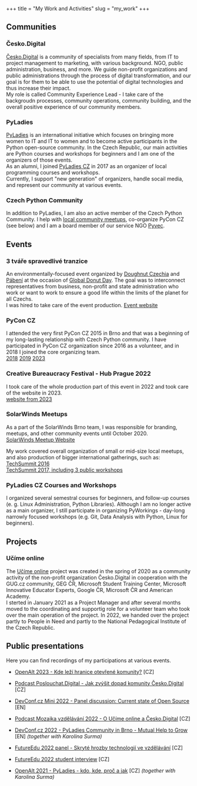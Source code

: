 +++ 
title = "My Work and Activities" 
slug = "my_work" 
+++

## Communities

### Česko.Digital
[Česko.Digital](https://cesko.digital/) is a community of specialists from many fields, from IT to project management to marketing, with various background. 
NGO, public administration, business, and more. 
We guide non-profit organizations and public administrations through the process of digital transformation, and our goal is for them to be able to use the potential of digital technologies and thus increase their impact. \
My role is called Community Experience Lead - I take care of the backgroudn processes, community operations, community building, and the overall positive experience of our community members.

### PyLadies
[PyLadies](https://pyladies.com/) is an international initiative which focuses on bringing more women to IT and IT to women and to become active participants in the Python open-source community. 
In the Czech Republic, our main activities are Python courses and workshops for beginners and I am one of the organizers of those events. \
As an alumni, I joined [PyLadies CZ](https://pyladies.cz/) in 2017 as an organizer of local programming courses and workshops. \
Currently, I support "new generation" of organizers, handle socail media, and represent our community at various events.

### Czech Python Community
In addition to PyLadies, I am also an active member of the Czech Python Community.
I help with [local community meetups](https://pyvo.cz/brno-pyvo/), co-organize PyCon CZ (see below) and I am a board member of our service NGO [Pyvec](https://pyvec.org/).

## Events

### 3 tváře spravedlivé tranzice
An environmentally-focused event organized by [Doughnut Czechia](https://www.doughnutczechia.cz/) and [Pábení](https://www.pabeni.cz/) at the occasion of [Global Donut Day](https://doughnuteconomics.org/globaldonutday). 
The goal was to interconnect representatives from business, non-profit and state administration who work or want to work to ensure a good life within the limits of the planet for all Czechs. \
I was hired to take care of the event production.
[Event website](https://www.eventbrite.com/e/3-tvare-spravedlive-tranzice-tickets-715951047857)

### PyCon CZ
I attended the very first PyCon CZ 2015 in Brno and that was a beginning of my long-lasting relationship with Czech Python community.
I have participated in PyCon CZ organization since 2016 as a volunteer, and in 2018 I joined the core organizing team. \
[2018](https://cz.pycon.org/2018/)  [2019](https://cz.pycon.org/2019/)  [2023](https://cz.pycon.org/2023/)

### Creative Bureaucracy Festival - Hub Prague 2022
I took care of the whole production part of this event in 2022 and took care of the website in 2023. \
[website from 2023](https://creativebureaucracy.cz/)

### SolarWinds Meetups
As a part of the SolarWinds Brno team, I was responsible for branding, meetups, and other community events until October 2020.  \
[SolarWinds Meetup Website](https://www.solarwindsmeetup.com/location/brno_cze/)

My work covered overall organization of small or mid-size local meetups, and also production of bigger international gatherings, such as: \
[TechSummit 2016](https://www.solarwindsmeetup.com/event/solarwinds-techsummit-2016/) \
[TechSummit 2017, including 3 public workshops](https://www.solarwindsmeetup.com/event/innovation-uncaged-workshops/) 


### PyLadies CZ Courses and Workshops
I organized several semestral courses for beginners, and follow-up courses (e. g. Linux Administration, Python Libraries). 
Although I am no longer active as a main organizer, I still participate in organizing PyWorkings - day-long narrowly focused workshops (e.g. Git, Data Analysis with Python, Linux for beginners). 

## Projects

### Učíme online
The [Učíme online](https://www.ucimeonline.cz/o-nas/) project was created in the spring of 2020 as a community activity of the non-profit organization Česko.Digital in cooperation with the GUG.cz community, GEG ČR, Microsoft Student Training Center, Microsoft Innovative Educator Experts, Google ČR, Microsoft ČR and American Academy. \
I sterted in January 2021 as a Project Manager and after several months moved to the coordinating and supportig role for a volunteer team who took over the main operation of the project.
In 2022, we handed over the project partly to People in Need and partly to the National Pedagogical Institute of the Czech Republic. 

## Public presentations
Here you can find recordings of my participations at various events.

* [OpenAlt 2023 - Kde leží hranice otevřené komunity?](https://talks.openalt.cz/openalt-2023/talk/UERPNW/) [CZ]

* [Podcast Poslouchat.Digital - Jak zvýšit dopad komunity Česko.Digital](https://open.spotify.com/episode/5nJvwl4X5MdMXJIaK6PoTf) [CZ]

* [DevConf.cz Mini 2022 - Panel discussion: Current state of Open Source](https://www.youtube.com/watch?v=SjGj9weIigo) [EN]

* [Podcast Mozaika vzdělávání 2022 - O Učíme online a Česko.Digital](https://open.spotify.com/episode/24LjJEb1C5avAIL8NdQSTI?go=1&sp_cid=47cc322c75fce4304de79cf9d328346c&nd=1) [CZ]

* [DevConf.cz 2022 - PyLadies Community in Brno - Mutual Help to Grow](https://www.youtube.com/watch?v=_EuNGz8-Y3M) [EN] *(together with Karolina Surma)* 

* [FutureEdu 2022 panel - Skryté hrozby technologií ve vzdělávání](https://www.youtube.com/watch?v=cUUK4eHZguo) [CZ]

* [FutureEdu 2022 student interview](https://www.youtube.com/watch?v=yvKHR6WMOig) [CZ]

* [OpenAlt 2021 - PyLadies - kdo, kde, proč a jak](https://www.youtube.com/watch?v=DSd_su9iNWA) [CZ] *(together with Karolina Surma)*
